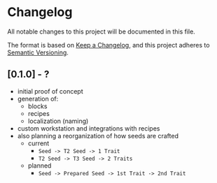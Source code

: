 ﻿# Changelog

All notable changes to this project will be documented in this file.

The format is based on [Keep a Changelog](https://keepachangelog.com/en/1.0.0/),
and this project adheres to [Semantic Versioning](https://semver.org/spec/v2.0.0.html).

## [0.1.0] - ?

- initial proof of concept
- generation of:
  - blocks
  - recipes
  - localization (naming)
- custom workstation and integrations with recipes
- also planning a reorganization of how seeds are crafted
  - current
    - `Seed -> T2 Seed -> 1 Trait`
    - `T2 Seed -> T3 Seed -> 2 Traits`
  - planned
    - `Seed -> Prepared Seed -> 1st Trait -> 2nd Trait`
